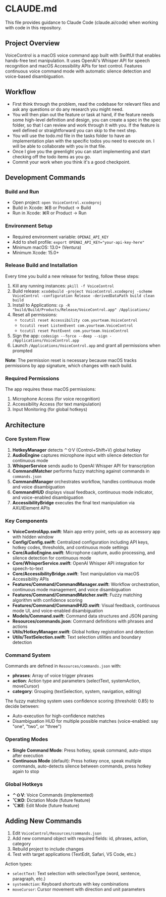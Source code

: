 # CLAUDE.md

This file provides guidance to Claude Code (claude.ai/code) when working with code in this repository.

## Project Overview

VoiceControl is a macOS voice command app built with SwiftUI that enables hands-free text manipulation. It uses OpenAI's Whisper API for speech recognition and macOS Accessibility APIs for text control. Features continuous voice command mode with automatic silence detection and voice-based disambiguation.

## Workflow
- First think through the problem, read the codebase for relevant files and ask any questions or do any research you might need.
- You will then plan out the feature or task at hand, if the feature needs some high-level definition and design, you can create a spec in the spec folder, so that I can review and work through it with you. If the feature is well defined or straightforward you can skip to the next step.
- You will use the todo.md file in the tasks folder to have an implementation plan with the specific todos you need to execute on. I will be able to collaborate with you in that file. 
- Once I give you the greenlight you can start implementing and start checking off the todo items as you go. 
- Commit your work when you think it's a good checkpoint. 

## Development Commands

### Build and Run
- Open project: `open VoiceControl.xcodeproj`
- Build in Xcode: ⌘B or Product → Build
- Run in Xcode: ⌘R or Product → Run

### Environment Setup
- Required environment variable: `OPENAI_API_KEY`
- Add to shell profile: `export OPENAI_API_KEY="your-api-key-here"`
- Minimum macOS: 13.0+ (Ventura)
- Minimum Xcode: 15.0+

### Release Build and Installation
Every time you build a new release for testing, follow these steps:

1. Kill any running instances: `pkill -f VoiceControl`
2. Build release: `xcodebuild -project VoiceControl.xcodeproj -scheme VoiceControl -configuration Release -derivedDataPath build clean build`
3. Install to Applications: `cp -R "build/Build/Products/Release/VoiceControl.app" /Applications/`
4. Reset all permissions:
   - `tccutil reset Accessibility com.yourteam.VoiceControl`
   - `tccutil reset ListenEvent com.yourteam.VoiceControl`
   - `tccutil reset PostEvent com.yourteam.VoiceControl`
5. Sign the app: `codesign --force --deep --sign - /Applications/VoiceControl.app`
6. Launch `/Applications/VoiceControl.app` and grant all permissions when prompted

**Note**: The permission reset is necessary because macOS tracks permissions by app signature, which changes with each build.

### Required Permissions
The app requires these macOS permissions:
1. Microphone Access (for voice recognition)
2. Accessibility Access (for text manipulation)
3. Input Monitoring (for global hotkeys)

## Architecture

### Core System Flow
1. **HotkeyManager** detects ⌃⇧V (Control+Shift+V) global hotkey
2. **AudioEngine** captures microphone input with silence detection for continuous mode
3. **WhisperService** sends audio to OpenAI Whisper API for transcription
4. **CommandMatcher** performs fuzzy matching against commands in `commands.json`
5. **CommandManager** orchestrates workflow, handles continuous mode and voice disambiguation
6. **CommandHUD** displays visual feedback, continuous mode indicator, and voice-enabled disambiguation
7. **AccessibilityBridge** executes the final text manipulation via AXUIElement APIs

### Key Components

- **VoiceControlApp.swift**: Main app entry point, sets up as accessory app with hidden window
- **Config/Config.swift**: Centralized configuration including API keys, hotkey codes, thresholds, and continuous mode settings
- **Core/AudioEngine.swift**: Microphone capture, audio processing, and silence detection for continuous mode
- **Core/WhisperService.swift**: OpenAI Whisper API integration for speech-to-text
- **Core/AccessibilityBridge.swift**: Text manipulation via macOS Accessibility APIs
- **Features/Command/CommandManager.swift**: Workflow orchestration, continuous mode management, and voice disambiguation
- **Features/Command/CommandMatcher.swift**: Fuzzy matching algorithm with confidence scoring
- **Features/Command/CommandHUD.swift**: Visual feedback, continuous mode UI, and voice-enabled disambiguation
- **Models/Command.swift**: Command data structures and JSON parsing
- **Resources/commands.json**: Command definitions with phrases and actions
- **Utils/HotkeyManager.swift**: Global hotkey registration and detection
- **Utils/TextSelection.swift**: Text selection utilities and boundary detection

### Command System

Commands are defined in `Resources/commands.json` with:
- **phrases**: Array of voice trigger phrases
- **action**: Action type and parameters (selectText, systemAction, moveCursor)
- **category**: Grouping (textSelection, system, navigation, editing)

The fuzzy matching system uses confidence scoring (threshold: 0.85) to decide between:
- Auto-execution for high-confidence matches
- Disambiguation HUD for multiple possible matches (voice-enabled: say "one", "two", or "three")

### Operating Modes
- **Single Command Mode**: Press hotkey, speak command, auto-stops after execution
- **Continuous Mode** (default): Press hotkey once, speak multiple commands, auto-detects silence between commands, press hotkey again to stop

### Global Hotkeys
- **⌃⇧V**: Voice Commands (implemented)
- **⌥⌘D**: Dictation Mode (future feature)
- **⌥⌘E**: Edit Mode (future feature)

## Adding New Commands

1. Edit `VoiceControl/Resources/commands.json`
2. Add new command object with required fields: id, phrases, action, category
3. Rebuild project to include changes
4. Test with target applications (TextEdit, Safari, VS Code, etc.)

Action types:
- `selectText`: Text selection with selectionType (word, sentence, paragraph, etc.)
- `systemAction`: Keyboard shortcuts with key combinations
- `moveCursor`: Cursor movement with direction and unit parameters